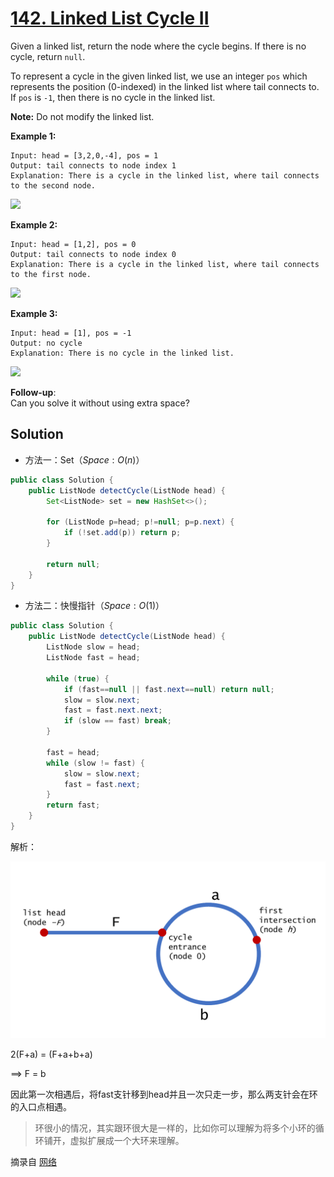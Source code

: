 # [142. Linked List Cycle II](https://leetcode-cn.com/problems/linked-list-cycle-ii/)


Given a linked list, return the node where the cycle begins. If there is no cycle, return `null`.

To represent a cycle in the given linked list, we use an integer `pos` which represents the position (0-indexed) in the linked list where tail connects to. If `pos` is `-1`, then there is no cycle in the linked list.

**Note:** Do not modify the linked list.

**Example 1:**

```
Input: head = [3,2,0,-4], pos = 1
Output: tail connects to node index 1
Explanation: There is a cycle in the linked list, where tail connects to the second node.
```

![](https://assets.leetcode.com/uploads/2018/12/07/circularlinkedlist.png)

**Example 2:**

```
Input: head = [1,2], pos = 0
Output: tail connects to node index 0
Explanation: There is a cycle in the linked list, where tail connects to the first node.
```

![](https://assets.leetcode.com/uploads/2018/12/07/circularlinkedlist_test2.png)

**Example 3:**

```
Input: head = [1], pos = -1
Output: no cycle
Explanation: There is no cycle in the linked list.
```

![](https://assets.leetcode.com/uploads/2018/12/07/circularlinkedlist_test3.png)

**Follow-up**:  
Can you solve it without using extra space?



## Solution

- 方法一：Set（$Space: O(n)$）

```java
public class Solution {
    public ListNode detectCycle(ListNode head) {
        Set<ListNode> set = new HashSet<>();
        
        for (ListNode p=head; p!=null; p=p.next) {
            if (!set.add(p)) return p;
        }
        
        return null;
    }
}
```

- 方法二：快慢指针（$Space: O(1)$）

```java
public class Solution {
    public ListNode detectCycle(ListNode head) {
        ListNode slow = head;
        ListNode fast = head;
        
        while (true) {
            if (fast==null || fast.next==null) return null;
            slow = slow.next;
            fast = fast.next.next;
            if (slow == fast) break;
        }
        
        fast = head;
        while (slow != fast) {
            slow = slow.next;
            fast = fast.next;
        }
        return fast;
    }
}
```

解析：

![image-20200812115516533](_image/image-20200812115516533.png)

2(F+a) = (F+a+b+a)

==> F = b

因此第一次相遇后，将fast支针移到head并且一次只走一步，那么两支针会在环的入口点相遇。

> 环很小的情况，其实跟环很大是一样的，比如你可以理解为将多个小环的循环铺开，虚拟扩展成一个大环来理解。

摘录自 [网络](https://leetcode-cn.com/problems/linked-list-cycle-ii/solution/huan-xing-lian-biao-ii-by-leetcode/)